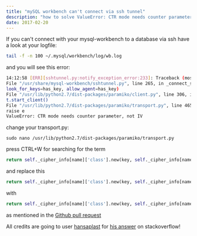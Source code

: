 ```yaml
---
title: "mySQL workbench can't connect via ssh tunnel"
description: "how to solve ValueError: CTR mode needs counter parameter, not IV if your mySQL workbench can't connect to a database via ssh sshtunnel"
date: 2017-02-20
---
```


If you can't connect with your mysql-workbench to a database via ssh have a look at your logfile:
```bash
tail -f -n 100 ~/.mysql/workbench/log/wb.log
```
and you will see this error:
```bash
14:12:58 [ERR][sshtunnel.py:notify_exception_error:233]: Traceback (most recent call last):
File "/usr/share/mysql-workbench/sshtunnel.py", line 265, in _connect_ssh
look_for_keys=has_key, allow_agent=has_key)
File "/usr/lib/python2.7/dist-packages/paramiko/client.py", line 306, in connect
t.start_client()
File "/usr/lib/python2.7/dist-packages/paramiko/transport.py", line 465, in start_client
raise e
ValueError: CTR mode needs counter parameter, not IV
```
change your transport.py:
```
sudo nano /usr/lib/python2.7/dist-packages/paramiko/transport.py
```
press CTRL+W for searching for the term
```Python
return self._cipher_info[name]['class'].new(key, self._cipher_info[name]['mode']
```
and replace this
```Python
return self._cipher_info[name]['class'].new(key, self._cipher_info[name]['mode'], iv, counter)
```
with
```Python
return self._cipher_info[name]['class'].new(key, self._cipher_info[name]['mode'], '', counter)
```
as mentioned in the [Github pull request](https://github.com/paramiko/paramiko/pull/714/commits/4752287a7379da61245087ee7e35635a4e42bb3f)


All credits are going to user [hansaplast](http://stackoverflow.com/users/119861/hansaplast) for [his answer](http://stackoverflow.com/a/42029615/863403) on stackoverflow!
